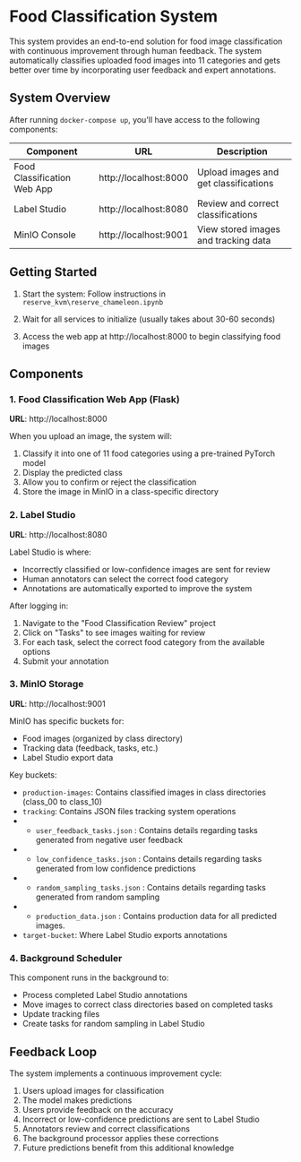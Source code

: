 # Food Classification System

This system provides an end-to-end solution for food image classification with continuous improvement through human feedback. The system automatically classifies uploaded food images into 11 categories and gets better over time by incorporating user feedback and expert annotations.

## System Overview

After running `docker-compose up`, you'll have access to the following components:

| Component | URL | Description |
|-----------|-----|-------------|
| Food Classification Web App | http://localhost:8000 | Upload images and get classifications |
| Label Studio | http://localhost:8080 | Review and correct classifications |
| MinIO Console | http://localhost:9001 | View stored images and tracking data |

## Getting Started

1. Start the system: Follow instructions in `reserve_kvm\reserve_chameleon.ipynb`

2. Wait for all services to initialize (usually takes about 30-60 seconds)

3. Access the web app at http://localhost:8000 to begin classifying food images

## Components

### 1. Food Classification Web App (Flask)

**URL**: http://localhost:8000

When you upload an image, the system will:
1. Classify it into one of 11 food categories using a pre-trained PyTorch model
2. Display the predicted class
3. Allow you to confirm or reject the classification
4. Store the image in MinIO in a class-specific directory


### 2. Label Studio

**URL**: http://localhost:8080

Label Studio is where:
- Incorrectly classified or low-confidence images are sent for review
- Human annotators can select the correct food category
- Annotations are automatically exported to improve the system

After logging in:
1. Navigate to the "Food Classification Review" project
2. Click on "Tasks" to see images waiting for review
3. For each task, select the correct food category from the available options
4. Submit your annotation

### 3. MinIO Storage

**URL**: http://localhost:9001

MinIO has specific buckets for:
- Food images (organized by class directory)
- Tracking data (feedback, tasks, etc.)
- Label Studio export data

Key buckets:
- `production-images`: Contains classified images in class directories (class_00 to class_10)
- `tracking`: Contains JSON files tracking system operations
- - `user_feedback_tasks.json` : Contains details regarding tasks generated from negative user feedback
- - `low_confidence_tasks.json` : Contains details regarding tasks generated from low confidence predictions
- - `random_sampling_tasks.json` : Contains details regarding tasks generated from random sampling
- - `production_data.json` : Contains production data for all predicted images. 
- `target-bucket`: Where Label Studio exports annotations

### 4. Background Scheduler

This component runs in the background to:
- Process completed Label Studio annotations
- Move images to correct class directories based on completed tasks 
- Update tracking files
- Create tasks for random sampling in Label Studio

## Feedback Loop

The system implements a continuous improvement cycle:

1. Users upload images for classification
2. The model makes predictions
3. Users provide feedback on the accuracy
4. Incorrect or low-confidence predictions are sent to Label Studio
5. Annotators review and correct classifications
6. The background processor applies these corrections
7. Future predictions benefit from this additional knowledge


